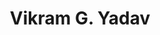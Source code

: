 ---
layout: member
title: Vikram G. Yadav
description: Principal investigator
img: /img/members/vgyadav.jpg
education: >
  Ph.D., Massachusetts Institute of Technology (2013) \n B.A.Sc., University of Waterloo (2007)

program: BASc
status: Current
year_end: 
year_start: 2017
email: siang [at] alumni.ubc.ca
biography: > 
  Thanos recently graduated from UBC with distinction in chemical engineering (minor in computer science).
project: >
  Summer 2017 NSERC USRA project on machine learning and process control.
linkedin: https://www.linkedin.com/in/c-siang-lim-98535048
homepage: http://www.siang.ca 
tags: [featured]
featuredOrder: 1
---